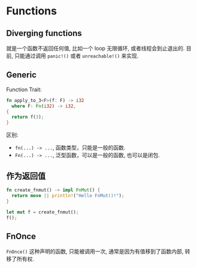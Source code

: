 
# Functions

## Diverging functions
就是一个函数不返回任何值, 比如一个 loop 无限循环, 或者线程会到止退出的.
目前, 只能通过调用 `panic!()` 或者 `unreachable!()` 来实现.

## Generic
Function Trait:
```rust
fn apply_to_3<F>(f: F) -> i32
  where F: Fn(i32) -> i32,
{
  return f(3);
}
```

区别:
* `fn(...) -> ...`, 函数类型，只能是一般的函数.
* `Fn(...) -> ...`, 泛型函数，可以是一般的函数, 也可以是闭包.


## 作为返回值
```rust
fn create_fnmut() -> impl FnMut() {
  return move || println!("Hello FnMut()!");
}

let mut f = create_fnmut();
f();
```

## FnOnce
`FnOnce()` 这种声明的函数, 只能被调用一次, 通常是因为有值移到了函数内部, 转移了所有权.
